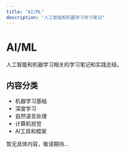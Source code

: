```yaml
---
title: "AI/ML"
description: "人工智能和机器学习学习笔记"
---
```


# AI/ML

人工智能和机器学习相关的学习笔记和实践总结。

## 内容分类

- 机器学习基础
- 深度学习
- 自然语言处理
- 计算机视觉
- AI工具和框架

暂无具体内容，敬请期待...